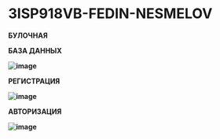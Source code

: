 # 3ISP918VB-FEDIN-NESMELOV


<b>БУЛОЧНАЯ<b/>

<b>БАЗА ДАННЫХ<b/>

![image](https://user-images.githubusercontent.com/116282160/224245135-7bdadfe0-2820-4f06-b44a-0c388995b34e.png)

<b>РЕГИСТРАЦИЯ<b/>

![image](https://user-images.githubusercontent.com/116282160/224245526-ce693e6e-eff7-4538-80ad-df7326022212.png)

<b>АВТОРИЗАЦИЯ<b/>

![image](https://user-images.githubusercontent.com/116282160/224245601-6225e7ae-d1ce-4b4c-994a-773317a7c182.png)

